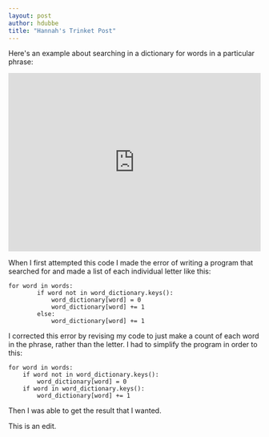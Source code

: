 ```yaml
---
layout: post
author: hdubbe
title: "Hannah's Trinket Post"
---
```


Here's an example about searching in a dictionary for words in a particular phrase:

<iframe src="https://trinket.io/embed/python/b907f52ea6" width="100%" height="356" frameborder="0" marginwidth="0" marginheight="0" allowfullscreen></iframe>

When I first attempted this code I made the error of writing a program that searched for and made a list of each individual letter like this:
```
for word in words:
        if word not in word_dictionary.keys():
            word_dictionary[word] = 0
            word_dictionary[word] += 1
        else:
            word_dictionary[word] += 1
```
I corrected this error by revising my code to just make a count of each word in the phrase, rather than the letter. I had to simplify the program in order to this:

```
for word in words:
    if word not in word_dictionary.keys():
        word_dictionary[word] = 0
    if word in word_dictionary.keys(): 
        word_dictionary[word] += 1
```
Then I was able to get the result that I wanted.

This is an edit.
          
